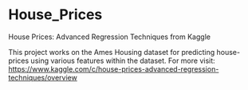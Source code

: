 # House_Prices
House Prices: Advanced Regression Techniques from Kaggle

This project works on the Ames Housing dataset for predicting house-prices using various features within the dataset. 
For more visit: https://www.kaggle.com/c/house-prices-advanced-regression-techniques/overview
